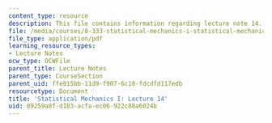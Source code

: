 ```yaml
---
content_type: resource
description: This file contains information regarding lecture note 14.
file: /media/courses/8-333-statistical-mechanics-i-statistical-mechanics-of-particles-fall-2013/89259a8fd183acfaec06922c88a6024b_MIT8_333F13_Lec14.pdf
file_type: application/pdf
learning_resource_types:
- Lecture Notes
ocw_type: OCWFile
parent_title: Lecture Notes
parent_type: CourseSection
parent_uid: ffe015bb-11d9-f907-6c10-fdcdfd117edb
resourcetype: Document
title: 'Statistical Mechanics I: Lecture 14'
uid: 89259a8f-d183-acfa-ec06-922c88a6024b
---
```

